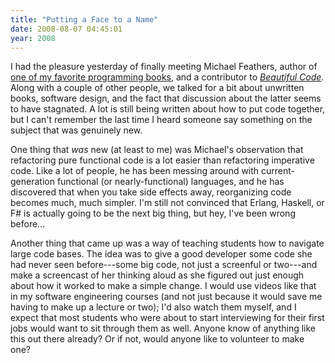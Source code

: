 ```yaml
---
title: "Putting a Face to a Name"
date: 2008-08-07 04:45:01
year: 2008
---
```

I had the pleasure yesterday of finally meeting Michael Feathers, author of <a href="http://www.amazon.com/Working-Effectively-Legacy-Robert-Martin/dp/0131177052">one of my favorite programming books</a>, and a contributor to <a href="http://www.amazon.com/Beautiful-Code-Leading-Programmers-Practice/dp/0596510047"><em>Beautiful Code</em></a>.  Along with a couple of other people, we talked for a bit about unwritten books, software design, and the fact that discussion about the latter seems to have stagnated.  A lot is still being written about how to put code together, but I can't remember the last time I heard someone say something on the subject that was genuinely new.

One thing that <em>was</em> new (at least to me) was Michael's observation that refactoring pure functional code is a lot easier than refactoring imperative code. Like a lot of people, he has been messing around with current-generation functional (or nearly-functional) languages, and he has discovered that when you take side effects away, reorganizing code becomes much, much simpler. I'm still not convinced that Erlang, Haskell, or F# is actually going to be the next big thing, but hey, I've been wrong before...

Another thing that came up was a way of teaching students how to navigate large code bases.  The idea was to give a good developer some code she had never seen before---some big code, not just a screenful or two---and make a screencast of her thinking aloud as she figured out just enough about how it worked to make a simple change.  I would use videos like that in my software engineering courses (and not just because it would save me having to make up a lecture or two); I'd also watch them myself, and I expect that most students who were about to start interviewing for their first jobs would want to sit through them as well.  Anyone know of anything like this out there already?  Or if not, would anyone like to volunteer to make one?
